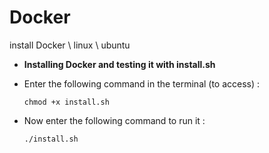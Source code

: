 # Docker
install Docker \ linux \ ubuntu  
+ **Installing Docker and testing it with install.sh**

- Enter the following command in the terminal (to access) :

  ```chmod +x install.sh```
- Now enter the following command to run it :

  ```./install.sh```
